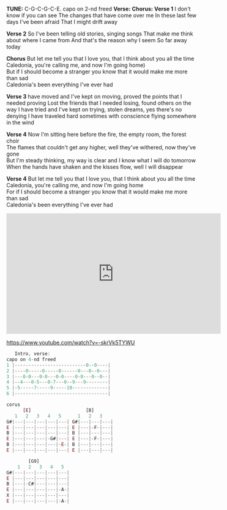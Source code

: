 
**TUNE:** C-G-C-G-C-E. capo on 2-nd freed
**Verse:** 
**Chorus:** 
**Verse 1** 
I don't know if you can see
The changes that have come over me
In these last few days I've been afraid
That I might drift away

**Verse 2** 
So I've been telling old stories, singing songs
That make me think about where I came from
And that's the reason why I seem
So far away today

**Chorus**
But let me tell you that I love you, that I think about you all the time  
Caledonia, you're calling me, and now I'm going home)  
But if I should become a stranger you know that it would make me more than sad  
Caledonia's been everything I've ever had  
  
**Verse 3**
have moved and I've kept on moving, proved the points that I needed proving
Lost the friends that I needed losing, found others on the way
I have tried and I've kept on trying, stolen dreams, yes there's no denying
I have traveled hard sometimes with conscience flying somewhere in the wind

**Verse 4**
Now I'm sitting here before the fire, the empty room, the forest choir  
The flames that couldn't get any higher, well they've withered, now they've gone  
But I'm steady thinking, my way is clear and I know what I will do tomorrow  
When the hands have shaken and the kisses flow, well I will disappear

**Verse 4** 
But let me tell you that I love you, that I think about you all the time  
Caledonia, you're calling me, and now I'm going home  
For if I should become a stranger you know that it would make me more than sad  
Caledonia's been everything I've ever had

<iframe width="560" height="315" src="https://www.youtube.com/embed/0Ro1i2AVJ1Y?si=cRptdL-eev3WOVKY" title="YouTube video player" frameborder="0" allow="accelerometer; autoplay; clipboard-write; encrypted-media; gyroscope; picture-in-picture; web-share" referrerpolicy="strict-origin-when-cross-origin" allowfullscreen></iframe>

https://www.youtube.com/watch?v=-skrVk5TYWU

```java    
   Intro, verse:    
capo on 4-nd freed
1 |--------------------------0--0----|
2 |----0-----0-----0------0---0--0---|
3 |---0-0---0-0---0-0----0-0---0--0--|
4 |--4---0-5---0-7---0--9---9--------|
5 |-5-----7-----9-----10-------------|
6 |----------------------------------|	
```

```js    
corus
	  [E]					 [B]				
   1   2   3   4   5	  1   2   3	  
G#|---|---|---|---|---| G#|---|---|---| 
E |---|---|---|---|---| E |---|-F-|---|
B |---|---|---|---|---| B |---|---|---| 
E |---|---|---|-G#|---| E |---|-F-|---| 
B |---|---|---|---|-E-| B |---|---|---| 
E |---|---|---|---|---| E |---|---|---| 

		[G9] 
  	1   2   3   4   5
G#|---|---|---|---|---| 
E |---|---|---|---|---| 
B |---|-C#|---|---|---| 
E |---|---|---|---|-A-|
X |---|---|---|---|---| 
E |---|---|---|---|-A-|
```


